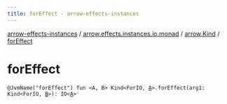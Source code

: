```yaml
---
title: forEffect - arrow-effects-instances
---
```


[arrow-effects-instances](../../index.html) / [arrow.effects.instances.io.monad](../index.html) / [arrow.Kind](index.html) / [forEffect](./for-effect.html)

# forEffect

`@JvmName("forEffect") fun <A, B> Kind<ForIO, `[`A`](for-effect.html#A)`>.forEffect(arg1: Kind<ForIO, `[`B`](for-effect.html#B)`>): IO<`[`A`](for-effect.html#A)`>`